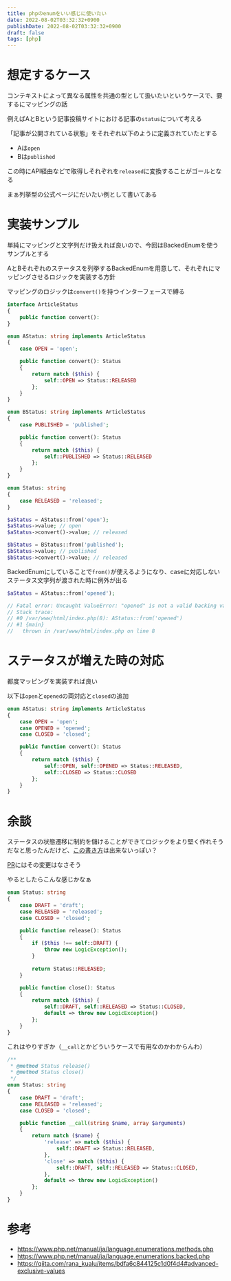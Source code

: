 ```yaml
---
title: phpのenumをいい感じに使いたい
date: 2022-08-02T03:32:32+0900
publishDate: 2022-08-02T03:32:32+0900
draft: false
tags: [php]
---
```


# 想定するケース
コンテキストによって異なる属性を共通の型として扱いたいというケースで、要するにマッピングの話

例えばAとBという記事投稿サイトにおける記事の`status`について考える

「記事が公開されている状態」をそれぞれ以下のように定義されていたとする

- Aは`open`
- Bは`published`

この時にAPI経由などで取得しそれぞれを`released`に変換することがゴールとなる

まぁ列挙型の公式ページにだいたい例として書いてある

# 実装サンプル

単純にマッピングと文字列だけ扱えれば良いので、今回はBackedEnumを使うサンプルとする

AとBそれぞれのステータスを列挙するBackedEnumを用意して、それぞれにマッピングさせるロジックを実装する方針

マッピングのロジックは`convert()`を持つインターフェースで縛る

```php
interface ArticleStatus
{
    public function convert(): 
}

enum AStatus: string implements ArticleStatus
{
    case OPEN = 'open';

    public function convert(): Status
    {
        return match ($this) {
            self::OPEN => Status::RELEASED
        };
    }
}

enum BStatus: string implements ArticleStatus
{
    case PUBLISHED = 'published';

    public function convert(): Status
    {
        return match ($this) {
            self::PUBLISHED => Status::RELEASED
        };
    }
}

enum Status: string
{
    case RELEASED = 'released';
}
```

```php
$aStatus = AStatus::from('open');
$aStatus->value; // open
$aStatus->convert()->value; // released

$bStatus = BStatus::from('published');
$bStatus->value; // published
$bStatus->convert()->value; // released
```

BackedEnumにしていることで`from()`が使えるようになり、caseに対応しないステータス文字列が渡された時に例外が出る

```php
$aStatus = AStatus::from('opened');

// Fatal error: Uncaught ValueError: "opened" is not a valid backing value for enum "AStatus" in /var/www/html/index.php:8
// Stack trace:
// #0 /var/www/html/index.php(8): AStatus::from('opened')
// #1 {main}
//   thrown in /var/www/html/index.php on line 8
```

# ステータスが増えた時の対応
都度マッピングを実装すれば良い

以下は`open`と`opened`の両対応と`closed`の追加
```php
enum AStatus: string implements ArticleStatus
{
    case OPEN = 'open';
    case OPENED = 'opened';
    case CLOSED = 'closed';

    public function convert(): Status
    {
        return match ($this) {
            self::OPEN, self::OPENED => Status::RELEASED,
            self::CLOSED => Status::CLOSED
        };
    }
}
```

# 余談
ステータスの状態遷移に制約を儲けることができてロジックをより堅く作れそうだなと思ったんだけど、[この書き方](https://qiita.com/rana_kualu/items/bdfa6c844125c1d0f4d4#state-machine)は出来ないっぽい？

[PR](https://github.com/php/php-src/pull/6489/files)にはその変更はなさそう

やるとしたらこんな感じかなぁ

```php
enum Status: string
{
    case DRAFT = 'draft';
    case RELEASED = 'released';
    case CLOSED = 'closed';

    public function release(): Status
    {
        if ($this !== self::DRAFT) {
            throw new LogicException();
        }    
        
        return Status::RELEASED;
    }

    public function close(): Status
    {
        return match ($this) {
            self::DRAFT, self::RELEASED => Status::CLOSED,
            default => throw new LogicException() 
        };
    }
}
```

これはやりすぎか（`__call`とかどういうケースで有用なのかわからんわ）

```php
/**
 * @method Status release()
 * @method Status close()
 */
enum Status: string
{
    case DRAFT = 'draft';
    case RELEASED = 'released';
    case CLOSED = 'closed';

    public function __call(string $name, array $arguments)
    {
        return match ($name) {
            'release' => match ($this) {
                self::DRAFT => Status::RELEASED,
            },
            'close' => match ($this) {
                self::DRAFT, self::RELEASED => Status::CLOSED,
            },
            default => throw new LogicException()
        };
    }
}
```

# 参考
- https://www.php.net/manual/ja/language.enumerations.methods.php
- https://www.php.net/manual/ja/language.enumerations.backed.php
- https://qiita.com/rana_kualu/items/bdfa6c844125c1d0f4d4#advanced-exclusive-values
